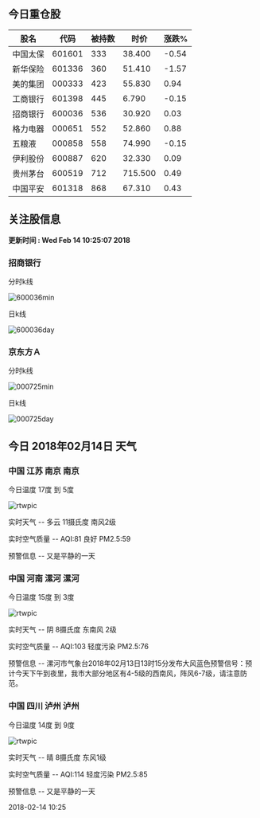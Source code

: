 
## 今日重仓股 

|股名|代码|被持数|时价|涨跌%|
|---|---|---|---|---|
|中国太保|601601|333|38.400|-0.54|
|新华保险|601336|360|51.410|-1.57|
|美的集团|000333|423|55.830|0.94|
|工商银行|601398|445|6.790|-0.15|
|招商银行|600036|536|30.920|0.03|
|格力电器|000651|552|52.860|0.88|
|五粮液|000858|558|74.990|-0.15|
|伊利股份|600887|620|32.330|0.09|
|贵州茅台|600519|712|715.500|0.49|
|中国平安|601318|868|67.310|0.43|

## 关注股信息
**更新时间 : Wed Feb 14 10:25:07 2018**
### 招商银行 
分时k线

![600036min](http://image.sinajs.cn/newchart/min/n/sh600036.gif)

日k线

![600036day](http://image.sinajs.cn/newchart/daily/n/sh600036.gif)

### 京东方Ａ 
分时k线

![000725min](http://image.sinajs.cn/newchart/min/n/sz000725.gif)

日k线

![000725day](http://image.sinajs.cn/newchart/daily/n/sz000725.gif)
## 今日 2018年02月14日 天气
### 中国 江苏 南京 南京

今日温度 17度 到 5度

![rtwpic](http://app1.showapi.com/weather/icon/day/01.png)

实时天气 -- 多云 11摄氏度 南风2级

实时空气质量 -- AQI:81 良好 PM2.5:59

预警信息 -- 又是平静的一天
    
### 中国 河南 漯河 漯河

今日温度 15度 到 3度

![rtwpic](http://app1.showapi.com/weather/icon/day/02.png)

实时天气 -- 阴 8摄氏度 东南风 2级

实时空气质量 -- AQI:103 轻度污染 PM2.5:76

预警信息 -- 漯河市气象台2018年02月13日13时15分发布大风蓝色预警信号：预计今天下午到夜里，我市大部分地区有4-5级的西南风，阵风6-7级，请注意防范。
    
### 中国 四川 泸州 泸州

今日温度 14度 到 9度

![rtwpic](http://app1.showapi.com/weather/icon/day/00.png)

实时天气 -- 晴 8摄氏度 东风1级

实时空气质量 -- AQI:114 轻度污染 PM2.5:85

预警信息 -- 又是平静的一天
    
2018-02-14 10:25